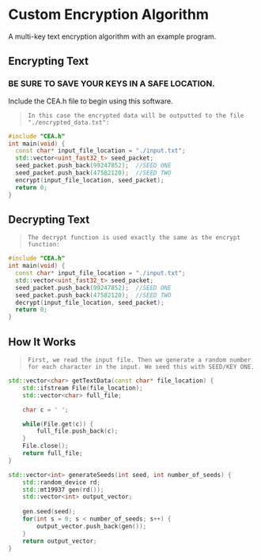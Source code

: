 # Custom Encryption Algorithm
A multi-key text encryption algorithm with an example program.


## Encrypting Text
### BE SURE TO SAVE YOUR KEYS IN A SAFE LOCATION.
Include the CEA.h file to begin using this software.
>`In this case the encrypted data will be outputted to the file "./encrypted_data.txt":`
```c++
#include "CEA.h"
int main(void) {
  const char* input_file_location = "./input.txt";
  std::vector<uint_fast32_t> seed_packet;
  seed_packet.push_back(99247852);  //SEED ONE
  seed_packet.push_back(47582120);  //SEED TWO
  encrypt(input_file_location, seed_packet);
  return 0;
}
```

## Decrypting Text
>`The decrypt function is used exactly the same as the encrypt function:`
```c++
#include "CEA.h"
int main(void) {
  const char* input_file_location = "./input.txt";
  std::vector<uint_fast32_t> seed_packet;
  seed_packet.push_back(99247852);  //SEED ONE
  seed_packet.push_back(47582120);  //SEED TWO
  decrypt(input_file_location, seed_packet);
  return 0;
}
```

## How It Works
>`First, we read the input file. Then we generate a random number for each character in the input. We seed this with SEED/KEY ONE.`
```c++
std::vector<char> getTextData(const char* file_location) {
    std::ifstream File(file_location);
    std::vector<char> full_file;

    char c = ' ';

    while(File.get(c)) {
        full_file.push_back(c);
    }
    File.close();
    return full_file;
}

std::vector<int> generateSeeds(int seed, int number_of_seeds) {
    std::random_device rd;
    std::mt19937 gen(rd());
    std::vector<int> output_vector;
    
    gen.seed(seed);
    for(int s = 0; s < number_of_seeds; s++) {
        output_vector.push_back(gen());
    }
    return output_vector;
}
```
